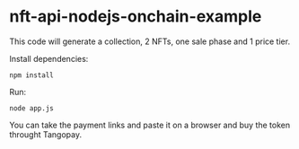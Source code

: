 # nft-api-nodejs-onchain-example
This code will generate a collection, 2 NFTs, one sale phase and 1 price tier. 

Install dependencies:
```
npm install
```

Run:
```
node app.js
```


You can take the payment links and paste it on a browser and buy the token throught Tangopay. 
